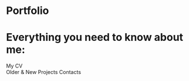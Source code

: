 # Portfolio
<h1>Everything you need to know about me:</h1>
My CV
</br>
Older & New Projects
Contacts

